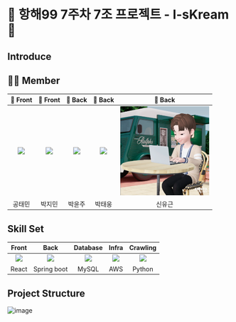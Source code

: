 # 🌟 항해99 7주차 7조 프로젝트 - I-sKream 🌟

## Introduce

<p align="center">

</p>

## 🧑‍💻 Member
<div align="center">


| 🧑 Front | 🧑 Front | 🧑 Back | 🧑 Back | 🧑 Back |
| :---: | :---: | :---: | :---: | :---: |
| [<img src= "https://avatars.githubusercontent.com/u/103014298?v=4" width = "200">](https://github.com/livemehere)| [<img src="https://avatars.githubusercontent.com/u/104844327?v=4" width = "200">](https://github.com/keepinblazing)| [<img src="https://avatars.githubusercontent.com/u/107831692?v=4" width = "200" >](https://github.com/PARKYUNJU)| [<img src="https://avatars.githubusercontent.com/u/88228147?v=4" width = "200">](https://github.com/Park-Tae-Woong)| [<img src= "https://github.com/KumohDaseong/2021_SwBank/blob/main/readme_img/kimseonjin.png" width = "200">](https://github.com/yougeun6021)|
| 공태민 | 박지민 | 박윤주 | 박태웅 | 신유근 |
 


</div>


## Skill Set

| Front | Back | Database | Infra | Crawling |
| :---: | :---: | :---: | :---: | :---: |
| <img src= "https://images.velog.io/images/jini_eun/post/107f5cfb-e97c-4c4c-b997-06098062e5b3/image.png" width = "200">| <img src="https://images.velog.io/images/galaxy/post/b501f325-1810-4e26-962e-e66ca0b94ca9/image.png" width = "200">| <img src="https://images.velog.io/images/bae_mung/post/2db5f978-3851-4b52-9242-8f1e9307755b/mysql.png" width = "200" >| <img src="https://futurumresearch.com/wp-content/uploads/2020/01/aws-logo.png" width = "200" >| <img src="https://images.velog.io/images/taeil77/post/74920a56-3bc8-43ce-83ac-3f908ffe611d/python.png" width = "200" > |
| React | Spring boot | MySQL | AWS | Python |

## Project Structure

<img width="1187" alt="image" src="https://user-images.githubusercontent.com/66009926/182807751-1a32a07c-f8f9-4588-9be8-869288e62861.png">


